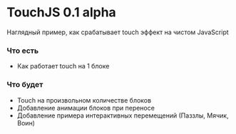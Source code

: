 # TouchJS 0.1 alpha
Наглядный пример, как срабатывает touch эффект на чистом JavaScript

### Что есть 
* Как работает touch на 1 блоке

### Что будет
* Touch на произвольном количестве блоков
* Добавление анимации блоков при переносе
* Добавление примера интерактивных перемещений (Паззлы, Мячик, Воин)